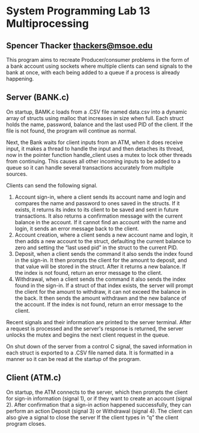 # System Programming Lab 13 Multiprocessing
## Spencer Thacker <thackers@msoe.edu>

This program aims to recreate Producer/consumer problems in the form of a bank account using sockets where multiple clients can send signals to the bank at once, with each being added to a queue if a process is already happening.

## Server (BANK.c)
On startup, BAMK.c loads from a .CSV file named data.csv into a dynamic array of structs using malloc that increases in size when full. Each struct holds the name, password, balance and the last used PID of the client. If the file is not found, the program will continue as normal.


Next, the Bank waits for client inputs from an ATM, when it does receive input, it makes a thread to handle the input and then detaches its thread, now in the pointer function handle_client uses a mutex to lock other threads from continuing. This causes all other incoming inputs to be added to a queue so it can handle several transactions accurately from multiple sources.


Clients can send the following signal.
1. Account sign-in, where a client sends its account name and login and compares the name and password to ones saved in the structs. If it exists,  it returns its index to its client to be saved and sent in future transactions. It also returns a confirmation message with the current balance in the account. If it cannot find an account with the name and login, it sends an error message back to the client.
2. Account creation, where a client sends a new account name and login, it then adds a new account to the struct, defaulting the current balance to zero and setting the “last used pid” in the struct to the current PID.
3. Deposit, when a client sends the command it also sends the index found in the sign-in. It then prompts the client for the amount to deposit, and that value will be stored in the struct. After it returns a new balance. If the index is not found, return an error message to the client.
4. Withdrawal, when a client sends the command it also sends the index found in the sign-in. If a struct of that index exists, the server will prompt the client for the amount to withdraw, it can not exceed the balance in the back. It then sends the amount withdrawn and the new balance of the account. If the index is not found, return an error message to the client.


Recent signals and their information are printed to the server terminal.
After a request is processed and the server's response is returned, the server unlocks the mutex and begins the next client request in the queue.


On shut down of the server from a control C signal, the saved information in each struct is exported to a .CSV file named data. It is formatted in a manner so it can be read at the startup of the program.


## Client (ATM.c)
On startup, the ATM connects to the server, which then prompts the client for sign-in information (signal 1), or if they want to create an account (signal 2). After confirmation that a sign-in action happened successfully, they can perform an action Deposit (signal 3) or Withdrawal (signal 4). The client can also give a signal to close the server 
If the client types in “q” the client program closes.
